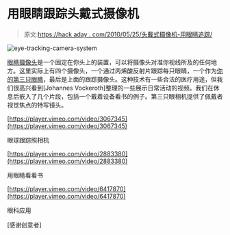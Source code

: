 # 用眼睛跟踪头戴式摄像机

> 原文:[https://hack aday . com/2010/05/25/头戴式摄像机-用眼睛追踪/](https://hackaday.com/2010/05/25/head-mounted-camera-tracks-with-your-eyes/)

![](../Images/70224ab1f028f0b250a9c5584fb5c9c8.png "eye-tracking-camera-system")

[眼睛摄像头](http://eyeseecam.com/)是一个固定在你头上的装置，可以将摄像头对准你视线所及的任何地方。这里实际上有四个摄像头，一个通过丙烯酸反射片跟踪每只眼睛，一个作为[你的第三只眼睛](http://en.wikipedia.org/wiki/Third_eye)，最后是上面的跟踪摄像头。这种技术有一些合法的医疗用途，但我们很高兴看到[Johannes Vockeroth]整理的一些展示日常活动的视频。我们在休息后嵌入了几个片段，包括一个戴着设备看书的例子。第三只眼相机提供了佩戴者视觉焦点的特写镜头。

[https://player.vimeo.com/video/3067345](https://player.vimeo.com/video/3067345)

眼球跟踪照相机

[https://player.vimeo.com/video/2883380](https://player.vimeo.com/video/2883380)

用眼睛看看书

[https://player.vimeo.com/video/6417870](https://player.vimeo.com/video/6417870)

眼科应用

[感谢创意者]